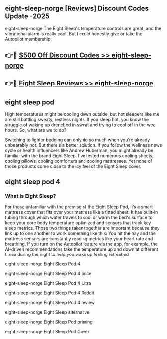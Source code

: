 ## eight-sleep-norge [Reviews​] Discount Codes Update -2025

eight-sleep-norge The Eight Sleep's temperature controls are great, and the vibrational alarm is really cool. But I could honestly give or take the Autopilot membership

## 👉🔴 [$500 Off Discount Codes >> eight-sleep-norge](http://download.freeplayer.one?title=eight-sleep-norge&ref=18-ES)

## 👉🔴 [Eight Sleep Reviews >> eight-sleep-norge](http://download.freeplayer.one?title=eight-sleep-norge&ref=18-ES)

## eight sleep pod

High temperatures might be cooling down outside, but hot sleepers like me are still battling sweaty, restless nights. If you sleep hot, you know the struggle of waking up drenched in sweat and trying to cool off in the wee hours. So, what are we to do?

Switching to lighter bedding can only do so much when you're already unbearably hot. But there's a better solution. If you follow the wellness news cycle or health influencers like Andrew Huberman, you might already be familiar with the brand Eight Sleep. I've tested numerous cooling sheets, cooling pillows, cooling comforters and cooling mattresses. Yet none of those products come close to the icy feel of the Eight Sleep cover.

## eight sleep pod 4

### What Is Eight Sleep?

For those unfamiliar with the premise of the Eight Sleep Pod, it’s a smart mattress cover that fits over your mattress like a fitted sheet. It has built-in tubing through which water travels to cool or warm the bed's surface to keep your core body temperature optimized and sensors that track key sleep metrics. Those two things taken together are important because they link up to one another to work something like this: You hit the hay and the mattress sensors are constantly reading metrics like your heart rate and breathing. If you turn on the Autopilot feature via the app, for example, the AI-driven recommendations take the temperature up and down at different times during the night to help you wake up feeling refreshed

eight-sleep-norge Eight Sleep Pod 4

eight-sleep-norge Eight Sleep Pod 4 price

eight-sleep-norge Eight Sleep Pod 4 Ultra

eight-sleep-norge Eight Sleep Pod 4 Reddit

eight-sleep-norge Eight Sleep Pod 4 review

eight-sleep-norge Eight Sleep alternative

eight-sleep-norge Eight Sleep Pod priming

eight-sleep-norge Eight Sleep Pod Cover